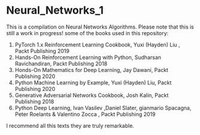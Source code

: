 # Neural_Networks_1

This is a compilation on Neural Networks Algorithms. Please note that this is still a work in progress! some of the books used in this repository:

1. PyTorch 1.x Reinforcement Learning Cookbook, Yuxi (Hayden) Liu , Packt Publishing 2019
2. Hands-On Reinforcement Learning with Python, Sudharsan Ravichandiran, Packt Publishing 2018
3. Honds-On Mathematics for Deep Learning, Jay Dawani, Packt Publishing 2020
4. Python Machine Learning by Example, Yuxi (Hayden) Liu, Packt Publishing 2020
5. Generative Adversarial Networks Cookbook, Josh Kalin, Packt Publishing 2018
6. Python Deep Learning, Ivan Vasilev ,Daniel Slater, gianmario Spacagna, Peter Roelants & Valentino Zocca , Packt Publishing 2019

I recommend all this texts they are truly remarkable.
